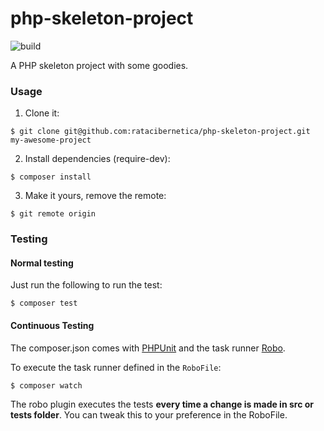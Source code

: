 # php-skeleton-project
![build](https://travis-ci.org/ratacibernetica/php-skeleton-project.svg?branch=master)

A PHP skeleton project with some goodies.

### Usage

1. Clone it:

```
$ git clone git@github.com:ratacibernetica/php-skeleton-project.git my-awesome-project
```

2. Install dependencies (require-dev):

```
$ composer install
```

3. Make it yours, remove the remote:

```
$ git remote origin 
```

### Testing

#### Normal testing

Just run the following to run the test:
```
$ composer test
```

#### Continuous Testing

The composer.json comes with [PHPUnit]() and the task runner [Robo](https://github.com/consolidation/Robo).

To execute the task runner defined in the `RoboFile`:
```
$ composer watch
```

The robo plugin executes the tests **every time a change is made in src or tests folder**. You can tweak this to your preference in the RoboFile.
 
